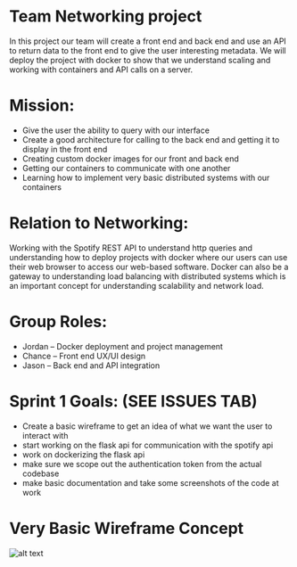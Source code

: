 # Team Networking project 
In this project our team will create a front end and back end and use an API to return data to the front end to give the user interesting metadata.
We will deploy the project with docker to show that we understand scaling and working with containers and API calls on a server.

# Mission:
-	Give the user the ability to query with our interface
-	Create a good architecture for calling to the back end and getting it to display in the front end
-	Creating custom docker images for our front and back end 
-	Getting our containers to communicate with one another 
-	Learning how to implement very basic distributed systems with our containers 

# Relation to Networking:
Working with the Spotify REST API to understand http queries and understanding how to deploy projects with docker where our users can use their web browser to access our web-based software. Docker can also be a gateway to understanding load balancing with distributed systems which is an important concept for understanding scalability and network load.

# Group Roles:
- Jordan – Docker deployment and project management
- Chance – Front end UX/UI design
- Jason – Back end and API integration


# Sprint 1 Goals: (SEE ISSUES TAB)
- Create a basic wireframe to get an idea of what we want the user to interact with
- start working on the flask api for communication with the spotify api
- work on dockerizing the flask api 
- make sure we scope out the authentication token from the actual codebase
- make basic documentation and take some screenshots of the code at work

# Very Basic Wireframe Concept
![alt text](https://github.com/Hexseral/CNT4104_Group_Proj/blob/master/wireframe.png)

